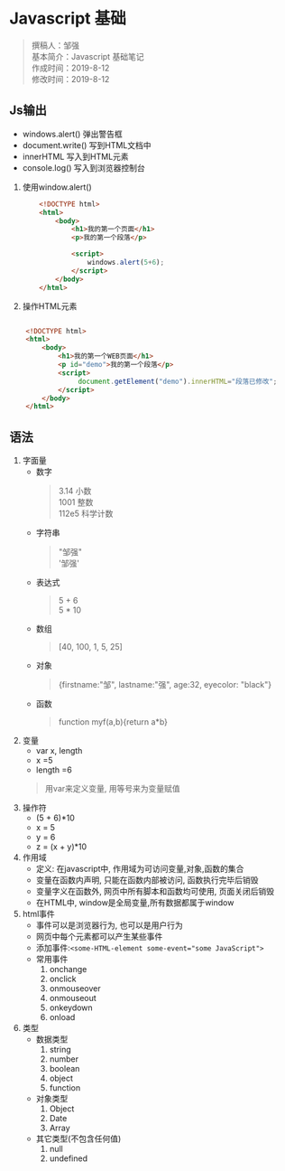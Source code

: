 # Javascript 基础

> 撰稿人：邹强  
> 基本简介：Javascript 基础笔记  
> 作成时间：2019-8-12  
> 修改时间：2019-8-12

## Js输出

- windows.alert() 弹出警告框
- document.write() 写到HTML文档中
- innerHTML 写入到HTML元素
- console.log() 写入到浏览器控制台

1. 使用window.alert()

    ```html
        <!DOCTYPE html>
        <html>
            <body>
                <h1>我的第一个页面</h1>
                <p>我的第一个段落</p>

                <script>
                    windows.alert(5+6);
                </script>
            </body>
        </html>
    ```

2. 操作HTML元素

```html

    <!DOCTYPE html>
    <html>
        <body>
            <h1>我的第一个WEB页面</h1>
            <p id="demo">我的第一个段落</p>
            <script>
                 document.getElement("demo").innerHTML="段落已修改";
            </script>
        </body>
    </html>

```

## 语法

1. 字面量
    - 数字
        > 3.14  小数  
        > 1001  整数  
        > 112e5  科学计数
    - 字符串
        > "邹强"  
        > '邹强'  
    - 表达式
        > 5 + 6  
        > 5 * 10  
    - 数组
        > [40, 100, 1, 5, 25]
    - 对象
        > {firstname:"邹", lastname:"强", age:32, eyecolor: "black"}
    - 函数
        > function myf(a,b){return a*b}
2. 变量
    - var x, length
    - x =5
    - length =6
    > 用var来定义变量, 用等号来为变量赋值
3. 操作符
    - (5 + 6)*10
    - x = 5
    - y = 6
    - z = (x + y)*10
4. 作用域
    - 定义: 在javascript中, 作用域为可访问变量,对象,函数的集合
    - 变量在函数内声明, 只能在函数内部被访问, 函数执行完毕后销毁
    - 变量字义在函数外, 网页中所有脚本和函数均可使用, 页面关闭后销毁
    - 在HTML中, window是全局变量,所有数据都属于window
5. html事件
    - 事件可以是浏览器行为, 也可以是用户行为
    - 网页中每个元素都可以产生某些事件
    - 添加事件:`<some-HTML-element some-event="some JavaScript">`
    - 常用事件
        1. onchange
        2. onclick
        3. onmouseover
        4. onmouseout
        5. onkeydown
        6. onload
6. 类型
    - 数据类型
        1. string
        2. number
        3. boolean
        4. object
        5. function
    - 对象类型
        1. Object
        2. Date
        3. Array
    - 其它类型(不包含任何值)
        1. null
        2. undefined

